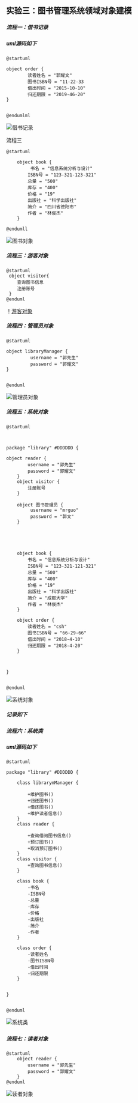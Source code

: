 

实验三：图书管理系统领域对象建模
----------------
##### 流程一：借书记录
##### uml源码如下
````
@startuml

object order {
	 	读者姓名 = "郭耀文"
	 	图书ISBN号 = "11-22-33
	 	借出时间 = "2015-10-10"
	 	归还期限 = "2019-46-20"
}


@endumlml

````
![借书记录](https://github.com/GuoYaoWen123/is_analysis/blob/master/test3/借书记录.png)


流程三
````
@startuml

	object book {
	 	 书名 = "信息系统分析与设计"
	 	ISBN号 = "123-321-123-321"
	 	总量 = "500"
	 	库存 = "400"
	 	价格 = "19"
	 	出版社 = "科学出版社"
	 	简介 = "四川省德阳市"
	 	作者 = "林俊杰"
	}

@endumll
````
![图书对象](https://github.com/GuoYaoWen123/is_analysis/blob/master/test3/图书对象.png)


##### 流程三：游客对象

````
@startuml
 object visitor{
    查询图书信息
    注册账号
 }
@enduml
````
！[游客对象](https://github.com/GuoYaoWen123/is_analysis/blob/master/test3/游客对象.png)


##### 流程四：管理员对象

````
@startuml

object libraryManager {
		 username = "郭先生"
		 password = "郭耀文"
}


@enduml
````
![管理员对象](https://github.com/GuoYaoWen123/is_analysis/blob/master/test3/游客对象.png)



##### 流程五：系统对象

````
@startuml



package "library" #DDDDDD {

object reader {
	 	username = "郭先生"
		password = "郭耀文"
	}
	object visitor {
		注册账号
	}

	object 图书管理员 {
		 username = "mrguo"
		 password = "郭文"
	}



	

	object book {
	 	书名 = "信息系统分析与设计"
	 	ISBN号 = "123-321-121-321"
	 	总量 = "500"
	 	库存 = "400"
	 	价格 = "19"
	 	出版社 = "科学出版社"
	 	简介 = "成都大学"
	 	作者 = "林俊杰"
	}

	object order {
	 	读者姓名 = "csh"
	 	图书ISBN号 = "66-29-66"
	 	借出时间 = "2018-4-10"
	 	归还期限 = "2018-4-20"
	}

	

}


@enduml
````

![系统对象](https://github.com/GuoYaoWen123/is_analysis/blob/master/test3/读者对象.png)

##### 记录如下

##### 流程六：系统类
##### uml源码如下
````
@startuml

package "library" #DDDDDD {

	class librarymManager {

		+维护图书()
		+归还图书()
		+借还图书()
		+维护读者信息()
	}
	class reader {

		+查询借阅图书信息()
		+预订图书()
		+取消预订图书()
	}
	class visitor {
		+查询图书信息()
	}

	class book {
	 	-书名
	 	-ISBN号
	 	-总量
	 	-库存
	 	-价格
	 	-出版社
	 	-简介
	 	-作者
	}

	class order {
	 	-读者姓名
	 	-图书ISBN号
	 	-借出时间
	 	-归还期限
	}	 


}


@enduml
````
![系统类](https://github.com/GuoYaoWen123/is_analysis/blob/master/test3/系统类.png)

##### 

##### 流程七：读者对象

````
@startuml
	object reader {
	 	username = "郭先生"
		password = "郭耀文"
	}
@enduml
````
![读者对象](https://github.com/GuoYaoWen123/is_analysis/blob/master/test3/读者对象.png)
